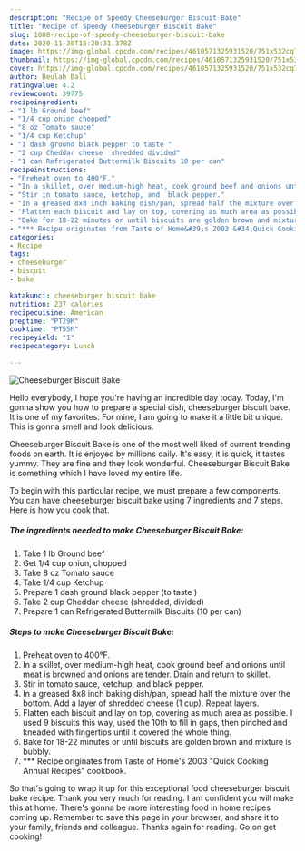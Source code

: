 ```yaml
---
description: "Recipe of Speedy Cheeseburger Biscuit Bake"
title: "Recipe of Speedy Cheeseburger Biscuit Bake"
slug: 1088-recipe-of-speedy-cheeseburger-biscuit-bake
date: 2020-11-30T15:20:31.378Z
image: https://img-global.cpcdn.com/recipes/4610571325931520/751x532cq70/cheeseburger-biscuit-bake-recipe-main-photo.jpg
thumbnail: https://img-global.cpcdn.com/recipes/4610571325931520/751x532cq70/cheeseburger-biscuit-bake-recipe-main-photo.jpg
cover: https://img-global.cpcdn.com/recipes/4610571325931520/751x532cq70/cheeseburger-biscuit-bake-recipe-main-photo.jpg
author: Beulah Ball
ratingvalue: 4.2
reviewcount: 39775
recipeingredient:
- "1 lb Ground beef"
- "1/4 cup onion chopped"
- "8 oz Tomato sauce"
- "1/4 cup Ketchup"
- "1 dash ground black pepper to taste "
- "2 cup Cheddar cheese  shredded divided"
- "1 can Refrigerated Buttermilk Biscuits 10 per can"
recipeinstructions:
- "Preheat oven to 400°F."
- "In a skillet, over medium-high heat, cook ground beef and onions until meat is browned and onions are tender. Drain and return to skillet."
- "Stir in tomato sauce, ketchup, and  black pepper."
- "In a greased 8x8 inch baking dish/pan, spread half the mixture over the bottom. Add a layer of shredded cheese (1 cup). Repeat layers."
- "Flatten each biscuit and lay on top, covering as much area as possible. I used 9 biscuits this way, used the 10th to fill in gaps, then pinched and kneaded with fingertips until it covered the whole thing."
- "Bake for 18-22 minutes or until biscuits are golden brown and mixture is bubbly."
- "*** Recipe originates from Taste of Home&#39;s 2003 &#34;Quick Cooking Annual Recipes&#34; cookbook."
categories:
- Recipe
tags:
- cheeseburger
- biscuit
- bake

katakunci: cheeseburger biscuit bake 
nutrition: 237 calories
recipecuisine: American
preptime: "PT29M"
cooktime: "PT55M"
recipeyield: "1"
recipecategory: Lunch

---
```



![Cheeseburger Biscuit Bake](https://img-global.cpcdn.com/recipes/4610571325931520/751x532cq70/cheeseburger-biscuit-bake-recipe-main-photo.jpg)

Hello everybody, I hope you're having an incredible day today. Today, I'm gonna show you how to prepare a special dish, cheeseburger biscuit bake. It is one of my favorites. For mine, I am going to make it a little bit unique. This is gonna smell and look delicious.

Cheeseburger Biscuit Bake is one of the most well liked of current trending foods on earth. It is enjoyed by millions daily. It's easy, it is quick, it tastes yummy. They are fine and they look wonderful. Cheeseburger Biscuit Bake is something which I have loved my entire life.




To begin with this particular recipe, we must prepare a few components. You can have cheeseburger biscuit bake using 7 ingredients and 7 steps. Here is how you cook that.

<!--inarticleads1-->

##### The ingredients needed to make Cheeseburger Biscuit Bake:

1. Take 1 lb Ground beef
1. Get 1/4 cup onion, chopped
1. Take 8 oz Tomato sauce
1. Take 1/4 cup Ketchup
1. Prepare 1 dash ground black pepper (to taste )
1. Take 2 cup Cheddar cheese  (shredded, divided)
1. Prepare 1 can Refrigerated Buttermilk Biscuits (10 per can)




<!--inarticleads2-->

##### Steps to make Cheeseburger Biscuit Bake:

1. Preheat oven to 400°F.
1. In a skillet, over medium-high heat, cook ground beef and onions until meat is browned and onions are tender. Drain and return to skillet.
1. Stir in tomato sauce, ketchup, and  black pepper.
1. In a greased 8x8 inch baking dish/pan, spread half the mixture over the bottom. Add a layer of shredded cheese (1 cup). Repeat layers.
1. Flatten each biscuit and lay on top, covering as much area as possible. I used 9 biscuits this way, used the 10th to fill in gaps, then pinched and kneaded with fingertips until it covered the whole thing.
1. Bake for 18-22 minutes or until biscuits are golden brown and mixture is bubbly.
1. *** Recipe originates from Taste of Home&#39;s 2003 &#34;Quick Cooking Annual Recipes&#34; cookbook.




So that's going to wrap it up for this exceptional food cheeseburger biscuit bake recipe. Thank you very much for reading. I am confident you will make this at home. There's gonna be more interesting food in home recipes coming up. Remember to save this page in your browser, and share it to your family, friends and colleague. Thanks again for reading. Go on get cooking!
